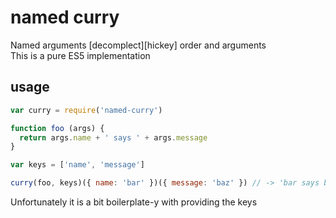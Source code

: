 # named curry

Named arguments [decomplect][hickey] order and arguments  
This is a pure ES5 implementation

## usage

```js
var curry = require('named-curry')

function foo (args) {
  return args.name + ' says ' + args.message
}

var keys = ['name', 'message']

curry(foo, keys)({ name: 'bar' })({ message: 'baz' }) // -> 'bar says baz'
```

Unfortunately it is a bit boilerplate-y with providing the keys

